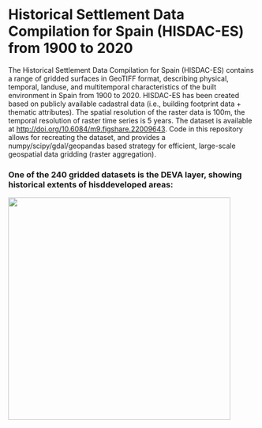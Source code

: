 # Historical Settlement Data Compilation for Spain (HISDAC-ES) from 1900 to 2020

The Historical Settlement Data Compilation for Spain (HISDAC-ES) contains a range of gridded surfaces in GeoTIFF format, describing physical, temporal, landuse, and multitemporal characteristics of the built environment in Spain from 1900 to 2020. HISDAC-ES has been created based on publicly available cadastral data (i.e., building footprint data + thematic attributes). The spatial resolution of the raster data is 100m, the temporal resolution of raster time series is 5 years. The dataset is available at http://doi.org/10.6084/m9.figshare.22009643. Code in this repository allows for recreating the dataset, and provides a numpy/scipy/gdal/geopandas based strategy for efficient, large-scale geospatial data gridding (raster aggregation).

### One of the 240 gridded datasets is the DEVA layer, showing historical extents of hisddeveloped areas:
<img width="450" src="https://github.com/johannesuhl/hisdac-es/blob/main/hisdac_es_deva.gif">
